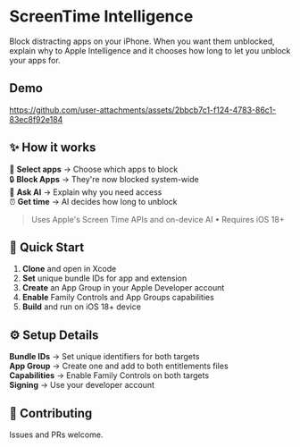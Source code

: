 # ScreenTime Intelligence

Block distracting apps on your iPhone. When you want them unblocked, explain why to Apple Intelligence and it chooses how long to let you unblock your apps for.

## Demo

https://github.com/user-attachments/assets/2bbcb7c1-f124-4783-86c1-83ec8f92e184

## ✨ How it works

🎯 **Select apps** → Choose which apps to block  
🔒 **Block Apps** → They're now blocked system-wide  
🤖 **Ask AI** → Explain why you need access  
⏰ **Get time** → AI decides how long to unblock

> Uses Apple's Screen Time APIs and on-device AI • Requires iOS 18+

## 🚀 Quick Start

1. **Clone** and open in Xcode
2. **Set** unique bundle IDs for app and extension
3. **Create** an App Group in your Apple Developer account
4. **Enable** Family Controls and App Groups capabilities
5. **Build** and run on iOS 18+ device

## ⚙️ Setup Details

**Bundle IDs** → Set unique identifiers for both targets  
**App Group** → Create one and add to both entitlements files  
**Capabilities** → Enable Family Controls on both targets  
**Signing** → Use your developer account

## 🤝 Contributing

Issues and PRs welcome.
